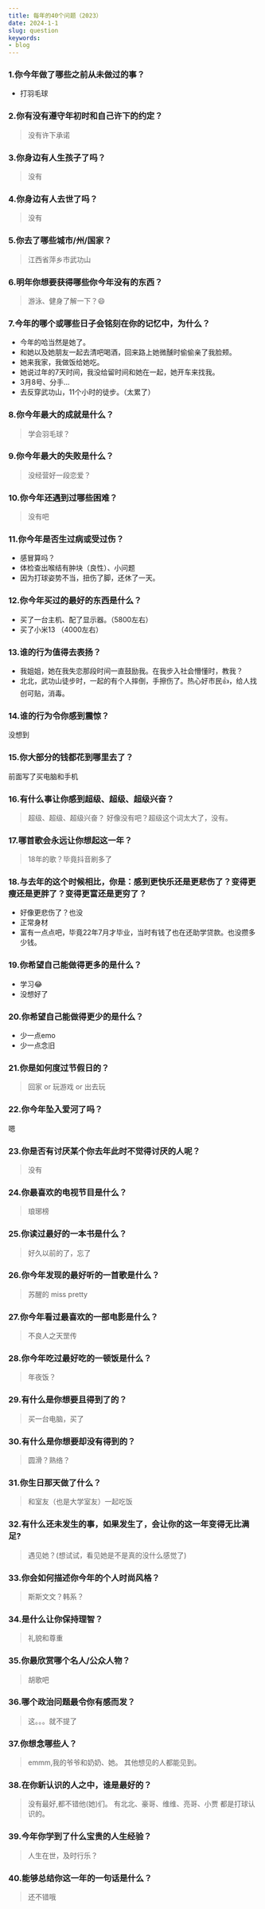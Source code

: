 ```yaml
---
title: 每年的40个问题（2023）
date: 2024-1-1
slug: question
keywords:
- blog
---
```


### 1.你今年做了哪些之前从未做过的事？
* 打羽毛球
### 2.你有没有遵守年初时和自己许下的约定？
>没有许下承诺

### 3.你身边有人生孩子了吗？
>没有

### 4.你身边有人去世了吗？
>没有

### 5.你去了哪些城市/州/国家？
>江西省萍乡市武功山

### 6.明年你想要获得哪些你今年没有的东西？
>游泳、健身了解一下？😄

### 7.今年的哪个或哪些日子会铭刻在你的记忆中，为什么？
* 今年的哈当然是她了。
* 和她以及她朋友一起去清吧喝酒，回来路上她微醺时偷偷亲了我脸颊。
* 她来我家，我做饭给她吃。
* 她说过年的7天时间，我没给留时间和她在一起，她开车来找我。
* 3月8号、分手...
* 去反穿武功山，11个小时的徒步。（太累了）

### 8.你今年最大的成就是什么？
>学会羽毛球？

### 9.你今年最大的失败是什么？
>没经营好一段恋爱？

### 10.你今年还遇到过哪些困难？
>没有吧

### 11.你今年是否生过病或受过伤？
* 感冒算吗？
* 体检查出喉结有肿块（良性）、小问题
* 因为打球姿势不当，扭伤了脚，还休了一天。

### 12.你今年买过的最好的东西是什么？
* 买了一台主机、配了显示器。（5800左右）
* 买了小米13 （4000左右）

### 13.谁的行为值得去表扬？
* 我姐姐，她在我失恋那段时间一直鼓励我。在我步入社会懵懂时，教我？
* 北北，武功山徒步时，一起的有个人摔倒，手擦伤了。热心好市民👍，给人找创可贴，消毒。

### 14.谁的行为令你感到震惊？
没想到

### 15.你大部分的钱都花到哪里去了？
前面写了买电脑和手机

### 16.有什么事让你感到超级、超级、超级兴奋？
>超级、超级、超级兴奋？ 好像没有吧？超级这个词太大了，没有。

### 17.哪首歌会永远让你想起这一年？
>18年的歌？毕竟抖音刷多了

### 18.与去年的这个时候相比，你是：感到更快乐还是更悲伤了？变得更瘦还是更胖了？变得更富还是更穷了？
* 好像更悲伤了？也没
* 正常身材
* 富有一点点吧，毕竟22年7月才毕业，当时有钱了也在还助学贷款。也没攒多少钱。

### 19.你希望自己能做得更多的是什么？
* 学习😂
* 没想好了

### 20.你希望自己能做得更少的是什么？
* 少一点emo
* 少一点念旧

### 21.你是如何度过节假日的？
>回家 or 玩游戏 or 出去玩

### 22.你今年坠入爱河了吗？
嗯

### 23.你是否有讨厌某个你去年此时不觉得讨厌的人呢？
> 没有

### 24.你最喜欢的电视节目是什么？
> 琅琊榜

### 25.你读过最好的一本书是什么？
> 好久以前的了，忘了

### 26.你今年发现的最好听的一首歌是什么？
> 苏醒的 miss pretty

### 27.你今年看过最喜欢的一部电影是什么？
>不良人之天罡传

### 28.你今年吃过最好吃的一顿饭是什么？
> 年夜饭？

### 29.有什么是你想要且得到了的？
> 买一台电脑，买了

### 30.有什么是你想要却没有得到的？
> 圆滑？熟络？

### 31.你生日那天做了什么？
> 和室友（也是大学室友）一起吃饭

### 32.有什么还未发生的事，如果发生了，会让你的这一年变得无比满足?
> 遇见她？(想试试，看见她是不是真的没什么感觉了)

### 33.你会如何描述你今年的个人时尚风格？
> 斯斯文文？韩系？

### 34.是什么让你保持理智？
> 礼貌和尊重

### 35.你最欣赏哪个名人/公众人物？
> 胡歌吧

### 36.哪个政治问题最令你有感而发？
>这。。。就不提了

### 37.你想念哪些人？
> emmm,我的爷爷和奶奶、她。 其他想见的人都能见到。

### 38.在你新认识的人之中，谁是最好的？
>没有最好,都不错他(她)们。 有北北、豪哥、维维、亮哥、小贾 都是打球认识的。

### 39.今年你学到了什么宝贵的人生经验？
>人生在世，及时行乐？

### 40.能够总结你这一年的一句话是什么？
> 还不错哦